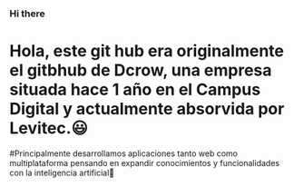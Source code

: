 ### Hi there 
# Hola, este git hub era originalmente el gitbhub de Dcrow, una empresa situada hace 1 año en el Campus Digital y actualmente absorvida por Levitec.😃
#Principalmente desarrollamos aplicaciones tanto web como multiplataforma pensando en expandir conocimientos y funcionalidades con la inteligencia artificial🤩
